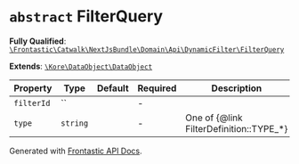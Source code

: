 # `abstract`  FilterQuery

**Fully Qualified**: [`\Frontastic\Catwalk\NextJsBundle\Domain\Api\DynamicFilter\FilterQuery`](../../../../../../src/php/NextJsBundle/Domain/Api/DynamicFilter/FilterQuery.php)

**Extends**: [`\Kore\DataObject\DataObject`](https://github.com/kore/DataObject)

Property|Type|Default|Required|Description
--------|----|-------|--------|-----------
`filterId` | `` |  | - | 
`type` | `string` |  | - | One of {@link FilterDefinition::TYPE_*}

Generated with [Frontastic API Docs](https://github.com/FrontasticGmbH/apidocs).
